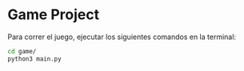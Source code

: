 # Game Project
Para correr el juego, ejecutar los siguientes comandos en la terminal:

``` sh
cd game/
python3 main.py
```
